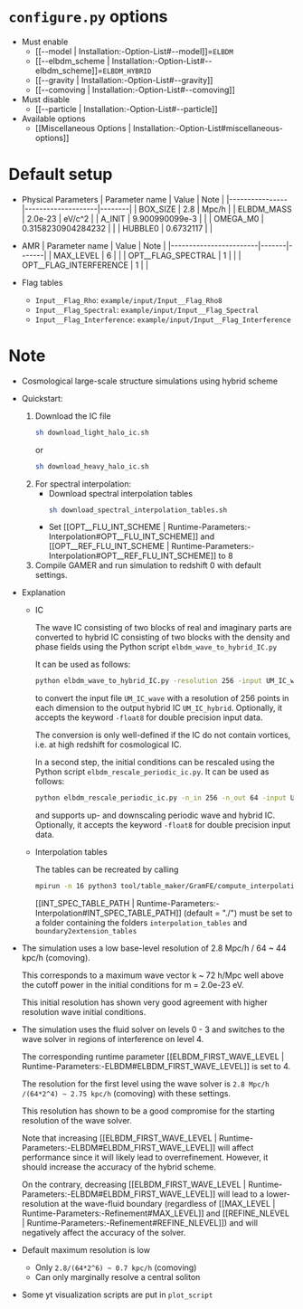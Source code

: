 # `configure.py` options
- Must enable
  - [[--model | Installation:-Option-List#--model]]=`ELBDM`
  - [[--elbdm_scheme | Installation:-Option-List#--elbdm_scheme]]=`ELBDM_HYBRID`
  - [[--gravity | Installation:-Option-List#--gravity]]
  - [[--comoving | Installation:-Option-List#--comoving]]
- Must disable
  - [[--particle | Installation:-Option-List#--particle]]
- Available options
  - [[Miscellaneous Options | Installation:-Option-List#miscellaneous-options]]


# Default setup
- Physical Parameters
  | Parameter name | Value              | Note   |
  |----------------|--------------------|--------|
  | BOX_SIZE       | 2.8                | Mpc/h  |
  | ELBDM_MASS     | 2.0e-23            | eV/c^2 |
  | A_INIT         | 9.900990099e-3     |        |
  | OMEGA_M0       | 0.3158230904284232 |        |
  | HUBBLE0        | 0.6732117          |        |

- AMR
  | Parameter name         | Value | Note  |
  |------------------------|-------|-------|
  | MAX_LEVEL              | 6     |       |
  | OPT__FLAG_SPECTRAL     | 1     |       |
  | OPT__FLAG_INTERFERENCE | 1     |       |

- Flag tables
  - `Input__Flag_Rho`:          `example/input/Input__Flag_Rho8`
  - `Input__Flag_Spectral`:     `example/input/Input__Flag_Spectral`
  - `Input__Flag_Interference`: `example/input/Input__Flag_Interference`


# Note
- Cosmological large-scale structure simulations using hybrid scheme

- Quickstart:
  1. Download the IC file
     ```bash
     sh download_light_halo_ic.sh
     ```
     or
     ```bash
     sh download_heavy_halo_ic.sh
     ```
  2. For spectral interpolation:
     -  Download spectral interpolation tables
        ```bash
        sh download_spectral_interpolation_tables.sh
        ```
     -  Set [[OPT__FLU_INT_SCHEME | Runtime-Parameters:-Interpolation#OPT__FLU_INT_SCHEME]] and [[OPT__REF_FLU_INT_SCHEME | Runtime-Parameters:-Interpolation#OPT__REF_FLU_INT_SCHEME]] to 8
  3. Compile GAMER and run simulation to redshift 0 with default settings.

- Explanation
  - IC

    The wave IC consisting of two blocks of real and imaginary parts are converted to hybrid IC
    consisting of two blocks with the density and phase fields using the Python script `elbdm_wave_to_hybrid_IC.py`

    It can be used as follows:
    ```bash
    python elbdm_wave_to_hybrid_IC.py -resolution 256 -input UM_IC_wave -output UM_IC_hybrid
    ```
    to convert the input file `UM_IC_wave` with a resolution of 256 points in each dimension to the output hybrid IC `UM_IC_hybrid`.
    Optionally, it accepts the keyword `-float8` for double precision input data.

    The conversion is only well-defined if the IC do not contain vortices, i.e. at high redshift for cosmological IC.

    In a second step, the initial conditions can be rescaled using the Python script `elbdm_rescale_periodic_ic.py`.
    It can be used as follows:
    ```bash
    python elbdm_rescale_periodic_ic.py -n_in 256 -n_out 64 -input UM_IC_high_resolution -output UM_IC_low_resolution
    ```
    and supports up- and downscaling periodic wave and hybrid IC. Optionally, it accepts the keyword `-float8` for double precision input data.

  - Interpolation tables

    The tables can be recreated by calling
    ```bash
    mpirun -n 16 python3 tool/table_maker/GramFE/compute_interpolation_tables.py
    ```
    [[INT_SPEC_TABLE_PATH | Runtime-Parameters:-Interpolation#INT_SPEC_TABLE_PATH]] (default = "./") must be set to a folder containing the folders `interpolation_tables` and `boundary2extension_tables`

- The simulation uses a low base-level resolution of 2.8 Mpc/h / 64 ~ 44 kpc/h (comoving).

  This corresponds to a maximum wave vector k ~ 72 h/Mpc well above the cutoff power in the initial conditions for m = 2.0e-23 eV.

  This initial resolution has shown very good agreement with higher resolution wave initial conditions.

- The simulation uses the fluid solver on levels 0 - 3 and switches to the wave solver in regions of interference on level 4.

  The corresponding runtime parameter [[ELBDM_FIRST_WAVE_LEVEL | Runtime-Parameters:-ELBDM#ELBDM_FIRST_WAVE_LEVEL]] is set to 4.

  The resolution for the first level using the wave solver is `2.8 Mpc/h /(64*2^4) ~ 2.75 kpc/h` (comoving) with these settings.

  This resolution has shown to be a good compromise for the starting resolution of the wave solver.

  Note that increasing [[ELBDM_FIRST_WAVE_LEVEL | Runtime-Parameters:-ELBDM#ELBDM_FIRST_WAVE_LEVEL]] will affect performance since it will likely lead to overrefinement.
  However, it should increase the accuracy of the hybrid scheme.

  On the contrary, decreasing [[ELBDM_FIRST_WAVE_LEVEL | Runtime-Parameters:-ELBDM#ELBDM_FIRST_WAVE_LEVEL]] will lead to a lower-resolution at the wave-fluid boundary
  (regardless of [[MAX_LEVEL | Runtime-Parameters:-Refinement#MAX_LEVEL]] and [[REFINE_NLEVEL | Runtime-Parameters:-Refinement#REFINE_NLEVEL]]) and
  will negatively affect the accuracy of the solver.

- Default maximum resolution is low
  - Only `2.8/(64*2^6) ~ 0.7 kpc/h` (comoving)
  - Can only marginally resolve a central soliton

- Some yt visualization scripts are put in `plot_script`

